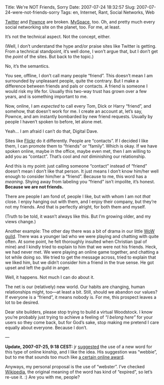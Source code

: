 Title: We're NOT Friends, Sorry
Date: 2007-07-24 18:32:57
Slug: 2007-07-24-were-not-friends-sorry
Tags: en, Internet, Rant, Social Networks, Web


[Twitter][1] and [Pownce][2] are broken. [MySpace][3], too. Oh, and pretty
much every social networking site on the planet, too. For me, at least.

It’s not the technical aspect. Not the concept, either.

(Well, I don’t understand the hype and/or praise sites like Twitter is
getting. From a technical standpoint, it’s well done, I won’t argue that, but
I don’t get the _point_ of the sites. But back to the topic.)

No, it’s the semantics.

You see, offline, I don’t call many people “friend”. This doesn’t mean I am
surrounded by unpleasant people, quite the contrary. But I make a difference
between friends and pals or contacts. A friend is someone I would risk my life
for. Usually this two-way trust has grown over a few years, and is something
important to me.

Now, online, I am _expected_ to call every Tom, Dick or Harry “friend”, and
somehow, that doesn’t work for me. I create an account at, let’s say, Pownce,
and am instantly bombarded by new friend requests. Usually by people I haven’t
spoken to before, let alone met.

Yeah… I am afraid I can’t do that, Digital Dave.

Sites like [Flickr][4] do it differently. People are “contacts”. If I decided
I like them, I can promote them to “friends” or “family”. Which is okay. If we
have spoken online, maybe in the office, maybe even met, then I am willing to
add you as “contact”. That’s cool and _not_ diminishing our relationship.

And this is my point: just calling someone “contact” instead of “friend”
doesn’t mean I don’t like that person. It just means I don’t know him/her well
enough to consider him/her a “friend”. Because to me, this word has a
_meaning_. Shying away from labeling you “friend” isn’t impolite, it’s honest.
**Because we are not friends.**

There are people I am fond of, people I like, but with whom I am not _that_
close. I enjoy hanging out with them, and I enjoy their company, but they’re
not my friends. And that is perfectly alright, for both them and myself.

(Truth to be told, it wasn’t always like this. But I’m growing older, and my
views change.)

Another example: The other day there was a bit of drama in our little [WoW
guild][5]. There was a younger lad who we were playing and chatting with quite
often. At some point, he felt thoroughly insulted when Christian (pal of mine)
and I kindly tried to explain to him that we were not his friends. Heck, we
had never met. We were playing an online game together, and chatting a lot
while doing so. We tried to get the message across, tried to explain that we
liked him, but we didn’t consider him a friend in the true sense. He got upset
and left the guild in anger.

Well, it happens. Not much I can do about it.

The net is our (relatively) new world. Our habits are changing, human
relationships might, too—at least a bit. Still, should we abandon our values?
If everyone is a “friend”, it means nobody is. For me, this prospect leaves a
lot to be desired.

Dear site builders, please stop trying to build a virtual Woodstock. I know
you’re probably just trying to achieve a feeling of _“I belong here”_ for your
users so they come back, but for God’s sake, stop making me pretend I care
equally about everyone. Because I don’t.

—

**Update, 2007-07-25, 9:18 CEST:** jr [suggested][6] the use of a new word for this type of online kinship, and I like the idea. His suggestion was “webbie”, but to me that sounds too much like [a certain online award][7].

Anyways, my personal proposal is the use of “webster”. I’ve checked
[Wikipedia][8], the original meaning of the word has kind of “expired”, so
let’s re-use it. :) Are you with me, people?

   [1]: http://twitter.com/
   [2]: http://pownce.com/
   [3]: http://myspace.com/
   [4]: http://flickr.com/
   [5]: http://cluckworkorange.com/
   [6]: http://carlo.zottmann.org/2007/07/24/were-not-friends-sorry/#comment-7508
   [7]: http://en.wikipedia.org/wiki/Webby
   [8]: http://en.wikipedia.org/wiki/Webster
